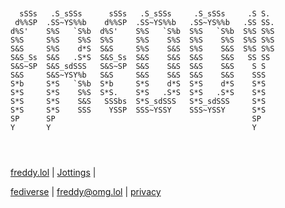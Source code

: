 ```


  sSSs   .S_sSSs      sSSs   .S_sSSs     .S_sSSs     .S S.   
 d%%SP  .SS~YS%%b    d%%SP  .SS~YS%%b   .SS~YS%%b   .SS SS.  
d%S'    S%S   `S%b  d%S'    S%S   `S%b  S%S   `S%b  S%S S%S  
S%S     S%S    S%S  S%S     S%S    S%S  S%S    S%S  S%S S%S  
S&S     S%S    d*S  S&S     S%S    S&S  S%S    S&S  S%S S%S  
S&S_Ss  S&S   .S*S  S&S_Ss  S&S    S&S  S&S    S&S   SS SS   
S&S~SP  S&S_sdSSS   S&S~SP  S&S    S&S  S&S    S&S    S S    
S&S     S&S~YSY%b   S&S     S&S    S&S  S&S    S&S    SSS    
S*b     S*S   `S%b  S*b     S*S    d*S  S*S    d*S    S*S    
S*S     S*S    S%S  S*S.    S*S   .S*S  S*S   .S*S    S*S    
S*S     S*S    S&S   SSSbs  S*S_sdSSS   S*S_sdSSS     S*S    
S*S     S*S    SSS    YSSP  SSS~YSSY    SSS~YSSY      S*S    
SP      SP                                            SP     
Y       Y                                             Y      
                                                             

 
```

[freddy.lol](https://freddy.lol) | [Jottings](https://freddy.weblog.lol) | 

[fediverse](https://social.lol/@freddy) | [freddy@omg.lol](mailto:freddy@omg.lol) | [privacy](https://privacyguides.org)
